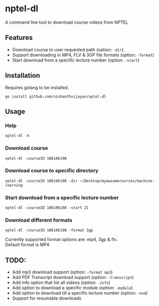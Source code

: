 # nptel-dl

A command line tool to download course videos from NPTEL

## Features

- Download course to user requested path (option: `-dir`).
- Support downloading in MP4, FLV & 3GP file formats (option: `-format`)
- Start download from a specific lecture number (option: `-start`)

## Installation

Requires golang to be installed.
  
```
go install github.com/nishanthvijayan/nptel-dl
```

## Usage
### Help
```
nptel-dl -h
```
### Download course
```
nptel-dl -courseID 106106198
```

### Download course to specific directory
```
nptel-dl -courseID 106106198 -dir ~/Desktop/myawsomecourses/machine-learning
```


### Start download from a specific lecture number
```
nptel-dl -courseID 106106198 -start 21
```

### Download different formats
```
nptel-dl -courseID 106106198 -format 3gp
```
Currently supported format options are: mp4, 3gp & flv.  
Default format is MP4  


## TODO:
- Add mp3 download support (option: `-format mp3`)
- Add PDF Transcript download support (option: `-transcript`)
- Add info option that list all videos (option: `-info`)
- Add option to download a specific module (option: `-module`)
- Add option to download till a specific lecture number (option: `-end`)
- Support for resumable downloads
